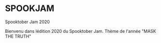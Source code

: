 # SPOOKJAM
Spooktober Jam 2020

Bienvenu dans lédition 2020 du Spooktober Jam.
Thème de l'année "MASK THE TRUTH"